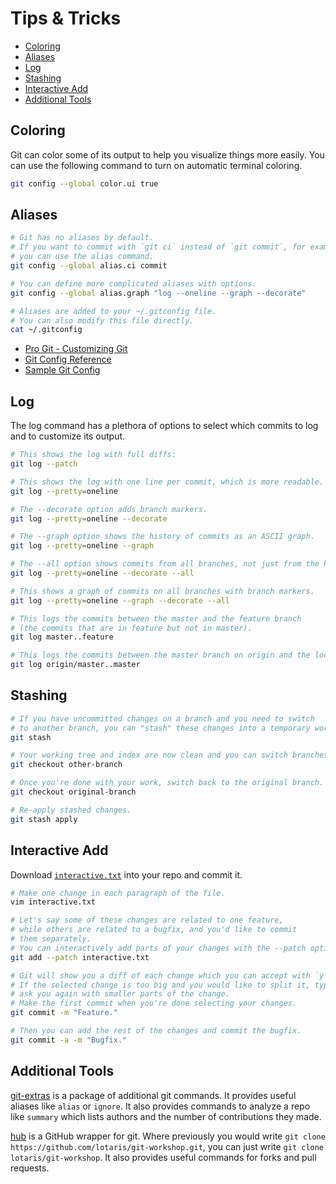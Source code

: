 # Tips & Tricks

* [Coloring](#coloring)
* [Aliases](#aliases)
* [Log](#log)
* [Stashing](#stashing)
* [Interactive Add](#interactive-add)
* [Additional Tools](#additional-tools)



## Coloring

Git can color some of its output to help you visualize things more easily.
You can use the following command to turn on automatic terminal coloring.

```bash
git config --global color.ui true
```



## Aliases

```bash
# Git has no aliases by default.
# If you want to commit with `git ci` instead of `git commit`, for example,
# you can use the alias command.
git config --global alias.ci commit

# You can define more complicated aliases with options.
git config --global alias.graph "log --oneline --graph --decorate"

# Aliases are added to your ~/.gitconfig file.
# You can also modify this file directly.
cat ~/.gitconfig
```

* [Pro Git - Customizing Git](http://git-scm.com/book/ch7-1.html)
* [Git Config Reference](https://www.kernel.org/pub/software/scm/git/docs/git-config.html)
* [Sample Git Config](https://github.com/AlphaHydrae/env/blob/master/.gitconfig)



## Log

The log command has a plethora of options to select which commits to log and to customize its output.

```bash
# This shows the log with full diffs:
git log --patch

# This shows the log with one line per commit, which is more readable.
git log --pretty=oneline

# The --decorate option adds branch markers.
git log --pretty=oneline --decorate

# The --graph option shows the history of commits as an ASCII graph.
git log --pretty=oneline --graph

# The --all option shows commits from all branches, not just from the history of the current branch.
git log --pretty=oneline --decorate --all

# This shows a graph of commits on all branches with branch markers.
git log --pretty=oneline --graph --decorate --all

# This logs the commits between the master and the feature branch
# (the commits that are in feature but not in master).
git log master..feature

# This logs the commits between the master branch on origin and the local master branch.
git log origin/master..master
```



## Stashing

```bash
# If you have uncommitted changes on a branch and you need to switch
# to another branch, you can "stash" these changes into a temporary workspace.
git stash

# Your working tree and index are now clean and you can switch branches.
git checkout other-branch

# Once you're done with your work, switch back to the original branch.
git checkout original-branch

# Re-apply stashed changes.
git stash apply
```



## Interactive Add

Download [`interactive.txt`](interactive.txt) into your repo and commit it.

```bash
# Make one change in each paragraph of the file.
vim interactive.txt

# Let's say some of these changes are related to one feature,
# while others are related to a bugfix, and you'd like to commit
# them separately.
# You can interactively add parts of your changes with the --patch option.
git add --patch interactive.txt

# Git will show you a diff of each change which you can accept with `y` or reject with `n`.
# If the selected change is too big and you would like to split it, type `s` and it will
# ask you again with smaller parts of the change.
# Make the first commit when you're done selecting your changes.
git commit -m "Feature."

# Then you can add the rest of the changes and commit the bugfix.
git commit -a -m "Bugfix."
```



## Additional Tools

[git-extras](https://github.com/visionmedia/git-extras) is a package of additional git commands.
It provides useful aliases like `alias` or `ignore`.
It also provides commands to analyze a repo like `summary` which lists authors and the number of contributions they made.

[hub](http://hub.github.com) is a GitHub wrapper for git.
Where previously you would write `git clone https://github.com/lotaris/git-workshop.git`, you can just write `git clone lotaris/git-workshop`.
It also provides useful commands for forks and pull requests.
